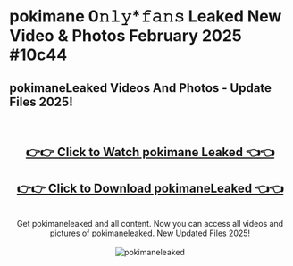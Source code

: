# pokimane 0𝚗𝚕𝚢*𝚏𝚊𝚗𝚜 Leaked New Video & Photos February 2025 #10c44

<h2>pokimaneLeaked Videos And Photos - Update Files 2025!</h2>
<br>
<div align="center">
<h2><a href="https://mediaupload.pro?title=pokimane&ref=11F" rel="nofollow">👉👉 Click to Watch pokimane Leaked 👈👈</a></h2>
<h2><a href="https://mediaupload.pro?title=pokimane&ref=11F" rel="nofollow">👉👉 Click to Download pokimaneLeaked 👈👈</a></h2>
<br>
Get pokimaneleaked and all content. Now you can access all videos and pictures of pokimaneleaked. New Updated Files 2025!
<br>
<br>
<a href="https://mediaupload.pro?title=pokimane&ref=11F" rel="nofollow" data-target="animated-image.originalLink"><img src="https://i.ibb.co/Gkj2r4b/banner.png" alt="pokimaneleaked" style="max-width: 100%; display: inline-block;" data-target="animated-image.originalImage"></a>
</div>
<br>

